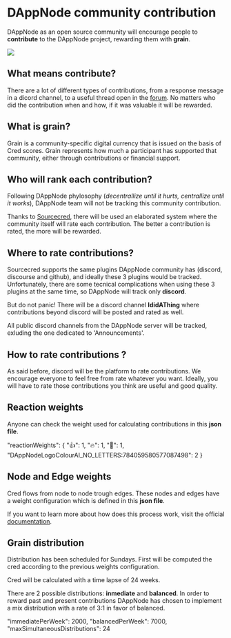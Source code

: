 # DAppNode community contribution

DAppNode as an open source community will encourage people to **contribute** to the DAppNode project, rewarding them with **grain**.

![](https://i.imgur.com/DftcMBF.png)

## What means contribute?

There are a lot of different types of contributions, from a response message in a dicord channel, to a useful thread open in the [forum](https://forum.dappnode.io/). No matters who did the contribution when and how, if it was valuable it will be rewarded.

## What is grain?

Grain is a community-specific digital currency that is issued on the basis of Cred scores. Grain represents how much a participant has supported that community, either through contributions or financial support.

## Who will rank each contribution?

Following DAppNode phylosophy (_decentrallize until it hurts, centrallize until it works_), DAppNode team will not be tracking this community contribution.

Thanks to [Sourcecred](https://sourcecred.io/), there will be used an elaborated system where the community itself will rate each contribution. The better a contribution is rated, the more will be rewarded.

## Where to rate contributions?

Sourcecred supports the same plugins DAppNode community has (discord, discourse and github), and ideally these 3 plugins would be tracked. Unfortunately, there are some tecnical complications when using these 3 plugins at the same time, so DAppNode will track only **discord**.

But do not panic! There will be a discord channel **IdidAThing** where contributions beyond discord will be posted and rated as well.

All public discord channels from the DAppNode server will be tracked, exluding the one dedicated to 'Announcements'.

## How to rate contributions ?

As said before, discord will be the platform to rate contributions. We encourage everyone to feel free from rate whatever you want. Ideally, you will have to rate those contributions you think are useful and good quality.

## Reaction weights

Anyone can check the weight used for calculating contributions in this **json file**.

"reactionWeights": {
"👍": 1,
"🔥": 1,
"💯": 1,
"DAppNodeLogoColourAI_NO_LETTERS:784059580577087498": 2
}

## Node and Edge weights

Cred flows from node to node trough edges. These nodes and edges have a weight configuration which is defined in this **json file**.

If you want to learn more about how does this process work, visit the official [documentation](https://sourcecred.io/docs/beta/cred).

## Grain distribution

Distribution has been scheduled for Sundays. First will be computed the cred according to the previous weights configuration.

Cred will be calculated with a time lapse of 24 weeks.

There are 2 possible distributions: **inmediate** and **balanced**. In order to reward past and present contributions DAppNode has chosen to implement a mix distribution with a rate of 3:1 in favor of balanced.

"immediatePerWeek": 2000,
"balancedPerWeek": 7000,
"maxSimultaneousDistributions": 24
